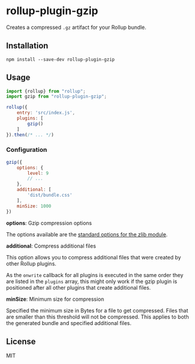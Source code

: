 # rollup-plugin-gzip

Creates a compressed `.gz` artifact for your Rollup bundle.


## Installation

```
npm install --save-dev rollup-plugin-gzip
```


## Usage

```js
import {rollup} from "rollup";
import gzip from "rollup-plugin-gzip";

rollup({
    entry: 'src/index.js',
    plugins: [
        gzip()
    ]
}).then(/* ... */)
```

### Configuration

```js
gzip({
    options: {
        level: 9
        // ...
    },
    additional: [
        'dist/bundle.css'
    ],
    minSize: 1000
})
```

**options**: Gzip compression options

The options available are the [standard options for the zlib module](https://nodejs.org/api/zlib.html#zlib_class_options).

**additional**: Compress additional files

This option allows you to compress additional files that were created by other Rollup plugins.

As the `onwrite` callback for all plugins is executed in the same order they are listed in the `plugins` array, this might only work if the gzip plugin is positioned after all other plugins that create additional files.

**minSize**: Minimum size for compression

Specified the minimum size in Bytes for a file to get compressed. Files that are smaller than this threshold will not be compressed. This applies to both the generated bundle and specified additional files.

## License

MIT
